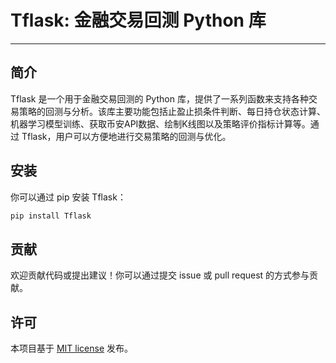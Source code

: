 # Tflask: 金融交易回测 Python 库

---

## 简介

Tflask 是一个用于金融交易回测的 Python 库，提供了一系列函数来支持各种交易策略的回测与分析。该库主要功能包括止盈止损条件判断、每日持仓状态计算、机器学习模型训练、获取币安API数据、绘制K线图以及策略评价指标计算等。通过 Tflask，用户可以方便地进行交易策略的回测与优化。

## 安装

你可以通过 pip 安装 Tflask：

```bash
pip install Tflask
```

## 贡献

欢迎贡献代码或提出建议！你可以通过提交 issue 或 pull request 的方式参与贡献。

## 许可

本项目基于 [MIT license](LICENSE) 发布。
